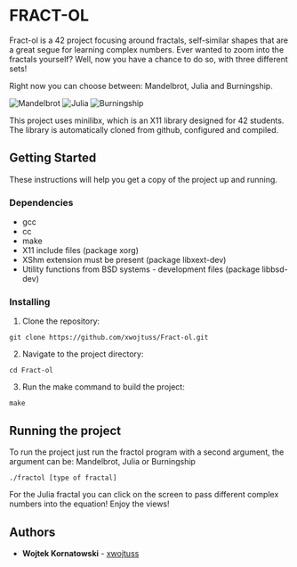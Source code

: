 # FRACT-OL

Fract-ol is a 42 project focusing around fractals, self-similar shapes that are a great segue for learning complex numbers. Ever wanted to zoom into the fractals yourself? Well, now you have a chance to do so, with three different sets!

Right now you can choose between: Mandelbrot, Julia and Burningship.

![Mandelbrot](https://github.com/xwojtuss/Fract-ol/preview/Mandelbrot.png)
![Julia](https://github.com/xwojtuss/Fract-ol/preview/Julia.png)
![Burningship](https://github.com/xwojtuss/Fract-ol/preview/Burningship.png)

This project uses minilibx, which is an X11 library designed for 42 students. The library is automatically cloned from github, configured and compiled.

## Getting Started

These instructions will help you get a copy of the project up and running.

### Dependencies

- gcc
- cc
- make
- X11 include files (package xorg)
- XShm extension must be present (package libxext-dev)
- Utility functions from BSD systems - development files (package libbsd-dev)

### Installing

1. Clone the repository:
```
git clone https://github.com/xwojtuss/Fract-ol.git
```

2. Navigate to the project directory:
```
cd Fract-ol
```

3. Run the make command to build the project:
```
make
```

## Running the project

To run the project just run the fractol program with a second argument, the argument can be: Mandelbrot, Julia or Burningship
```
./fractol [type of fractal]
```
For the Julia fractal you can click on the screen to pass different complex numbers into the equation!
Enjoy the views!

## Authors

* **Wojtek Kornatowski** - [xwojtuss](https://github.com/xwojtuss)
